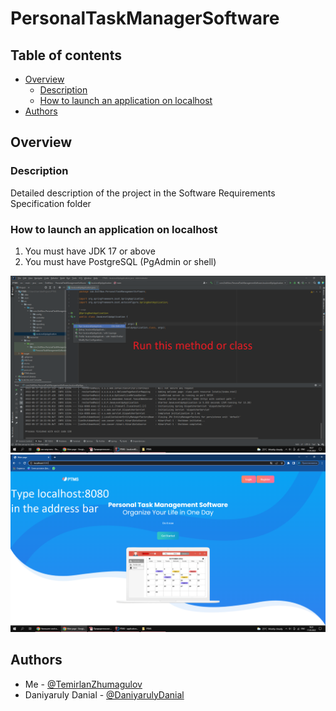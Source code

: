 # PersonalTaskManagerSoftware

## Table of contents

- [Overview](#overview)
  - [Description](#description)
  - [How to launch an application on localhost](#screenshots)
- [Authors](#authors)

## Overview

### Description

Detailed description of the project in the Software Requirements Specification folder

### How to launch an application on localhost

1. You must have JDK 17 or above
2. You must have PostgreSQL (PgAdmin or shell)

![](./screenshots/howToLaunch2.png)
![](./screenshots/howToLaunch3.png)

## Authors

- Me - [@TemirlanZhumagulov](https://github.com/TemirlanZhumagulov)
- Daniyaruly Danial - [@DaniyarulyDanial](https://github.com/daniyarulydanial)


